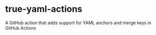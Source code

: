 # true-yaml-actions
A GitHub action that adds support for YAML anchors and merge keys in GitHub Actions
